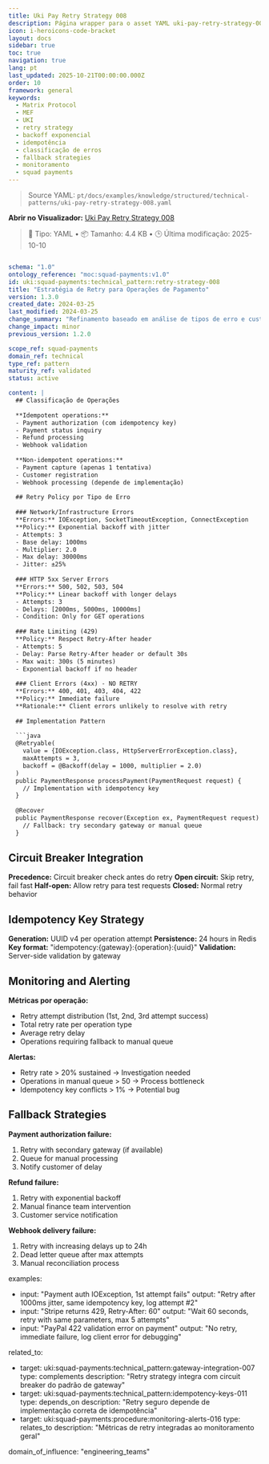 ```yaml
---
title: Uki Pay Retry Strategy 008
description: Página wrapper para o asset YAML uki-pay-retry-strategy-008.yaml
icon: i-heroicons-code-bracket
layout: docs
sidebar: true
toc: true
navigation: true
lang: pt
last_updated: 2025-10-21T00:00:00.000Z
order: 10
framework: general
keywords:
  - Matrix Protocol
  - MEF
  - UKI
  - retry strategy
  - backoff exponencial
  - idempotência
  - classificação de erros
  - fallback strategies
  - monitoramento
  - squad payments
---
```

> Source YAML: `pt/docs/examples/knowledge/structured/technical-patterns/uki-pay-retry-strategy-008.yaml`

**Abrir no Visualizador:** [Uki Pay Retry Strategy 008](/pt/docs/viewer?file=/docs/examples/knowledge/structured/technical-patterns/uki-pay-retry-strategy-008.yaml)

> 📄 Tipo: YAML • 📦 Tamanho: 4.4 KB • 🕒 Última modificação: 2025-10-10



```yaml

schema: "1.0"
ontology_reference: "moc:squad-payments:v1.0"
id: uki:squad-payments:technical_pattern:retry-strategy-008
title: "Estratégia de Retry para Operações de Pagamento"
version: 1.3.0
created_date: 2024-03-25
last_modified: 2024-03-25
change_summary: "Refinamento baseado em análise de tipos de erro e customer impact"
change_impact: minor
previous_version: 1.2.0

scope_ref: squad-payments
domain_ref: technical
type_ref: pattern
maturity_ref: validated
status: active

content: |
  ## Classificação de Operações
  
  **Idempotent operations:**
  - Payment authorization (com idempotency key)
  - Payment status inquiry
  - Refund processing
  - Webhook validation
  
  **Non-idempotent operations:**  
  - Payment capture (apenas 1 tentativa)
  - Customer registration
  - Webhook processing (depende de implementação)
  
  ## Retry Policy por Tipo de Erro
  
  ### Network/Infrastructure Errors
  **Errors:** IOException, SocketTimeoutException, ConnectException
  **Policy:** Exponential backoff with jitter
  - Attempts: 3
  - Base delay: 1000ms
  - Multiplier: 2.0  
  - Max delay: 30000ms
  - Jitter: ±25%
  
  ### HTTP 5xx Server Errors
  **Errors:** 500, 502, 503, 504
  **Policy:** Linear backoff with longer delays
  - Attempts: 3
  - Delays: [2000ms, 5000ms, 10000ms]
  - Condition: Only for GET operations
  
  ### Rate Limiting (429)
  **Policy:** Respect Retry-After header
  - Attempts: 5
  - Delay: Parse Retry-After header or default 30s
  - Max wait: 300s (5 minutes)
  - Exponential backoff if no header
  
  ### Client Errors (4xx) - NO RETRY
  **Errors:** 400, 401, 403, 404, 422
  **Policy:** Immediate failure
  **Rationale:** Client errors unlikely to resolve with retry
  
  ## Implementation Pattern
  
  ```java
  @Retryable(
    value = {IOException.class, HttpServerErrorException.class},
    maxAttempts = 3,
    backoff = @Backoff(delay = 1000, multiplier = 2.0)
  )
  public PaymentResponse processPayment(PaymentRequest request) {
    // Implementation with idempotency key
  }
  
  @Recover
  public PaymentResponse recover(Exception ex, PaymentRequest request) {
    // Fallback: try secondary gateway or manual queue
  }
  ```

  
  ## Circuit Breaker Integration
  
  **Precedence:** Circuit breaker check antes do retry
  **Open circuit:** Skip retry, fail fast
  **Half-open:** Allow retry para test requests
  **Closed:** Normal retry behavior
  
  ## Idempotency Key Strategy
  
  **Generation:** UUID v4 per operation attempt
  **Persistence:** 24 hours in Redis
  **Key format:** "idempotency:{gateway}:{operation}:{uuid}"
  **Validation:** Server-side validation by gateway
  
  ## Monitoring and Alerting
  
  **Métricas por operação:**
  - Retry attempt distribution (1st, 2nd, 3rd attempt success)
  - Total retry rate per operation type
  - Average retry delay
  - Operations requiring fallback to manual queue
  
  **Alertas:**
  - Retry rate > 20% sustained → Investigation needed
  - Operations in manual queue > 50 → Process bottleneck
  - Idempotency key conflicts > 1% → Potential bug
  
  ## Fallback Strategies
  
  **Payment authorization failure:**
  1. Retry with secondary gateway (if available)
  2. Queue for manual processing
  3. Notify customer of delay
  
  **Refund failure:**
  1. Retry with exponential backoff
  2. Manual finance team intervention
  3. Customer service notification
  
  **Webhook delivery failure:**
  1. Retry with increasing delays up to 24h
  2. Dead letter queue after max attempts
  3. Manual reconciliation process

examples:
  - input: "Payment auth IOException, 1st attempt fails"
    output: "Retry after 1000ms jitter, same idempotency key, log attempt #2"
  - input: "Stripe returns 429, Retry-After: 60"
    output: "Wait 60 seconds, retry with same parameters, max 5 attempts"
  - input: "PayPal 422 validation error on payment"
    output: "No retry, immediate failure, log client error for debugging"

related_to:
  - target: uki:squad-payments:technical_pattern:gateway-integration-007
    type: complements
    description: "Retry strategy integra com circuit breaker do padrão de gateway"
  - target: uki:squad-payments:technical_pattern:idempotency-keys-011
    type: depends_on
    description: "Retry seguro depende de implementação correta de idempotência"
  - target: uki:squad-payments:procedure:monitoring-alerts-016
    type: relates_to
    description: "Métricas de retry integradas ao monitoramento geral"

domain_of_influence: "engineering_teams"

```
